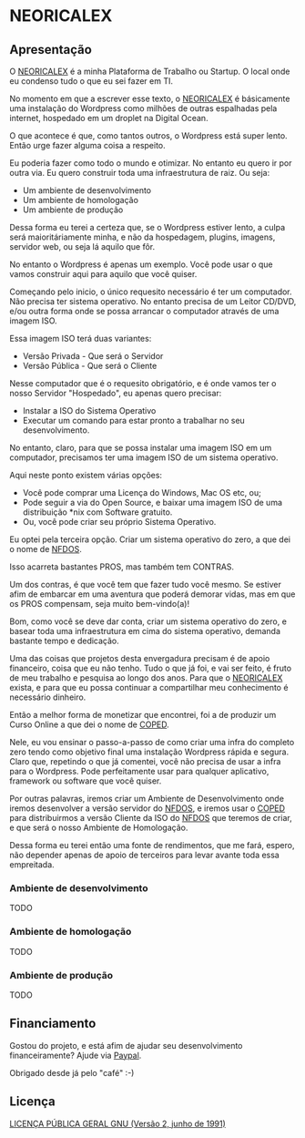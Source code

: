 # NEORICALEX

## Apresentação

O [NEORICALEX](https://neoricalex.com.br) é a minha Plataforma de Trabalho ou Startup. O local onde eu condenso tudo o que eu sei fazer em TI.

No momento em que a escrever esse texto, o [NEORICALEX](https://neoricalex.com.br) é básicamente uma instalação do Wordpress como milhões de outras espalhadas pela internet, hospedado em um droplet na Digital Ocean.

O que acontece é que, como tantos outros, o Wordpress está super lento. Então urge fazer alguma coisa a respeito.

Eu poderia fazer como todo o mundo e otimizar. No entanto eu quero ir por outra via. Eu quero construir toda uma infraestrutura de raiz. Ou seja:

* Um ambiente de desenvolvimento
* Um ambiente de homologação
* Um ambiente de produção

Dessa forma eu terei a certeza que, se o Wordpress estiver lento, a culpa será maioritáriamente minha, e não da hospedagem, plugins, imagens, servidor web, ou seja lá aquilo que fôr.

No entanto o Wordpress é apenas um exemplo. Você pode usar o que vamos construir aqui para aquilo que você quiser.

Começando pelo inicio, o único requesito necessário é ter um computador. Não precisa ter sistema operativo. No entanto precisa de um Leitor CD/DVD, e/ou outra forma onde se possa arrancar o computador através de uma imagem ISO. 

Essa imagem ISO terá duas variantes:

* Versão Privada - Que será o Servidor
* Versão Pública - Que será o Cliente

Nesse computador que é o requesito obrigatório, e é onde vamos ter o nosso Servidor "Hospedado", eu apenas quero precisar:

* Instalar a ISO do Sistema Operativo
* Executar um comando para estar pronto a trabalhar no seu desenvolvimento.

No entanto, claro, para que se possa instalar uma imagem ISO em um computador, precisamos ter uma imagem ISO de um sistema operativo.

Aqui neste ponto existem várias opções:

* Você pode comprar uma Licença do Windows, Mac OS etc, ou;
* Pode seguir a via do Open Source, e baixar uma imagem ISO de uma distribuição *nix com Software gratuito.
* Ou, você pode criar seu próprio Sistema Operativo.

Eu optei pela terceira opção. Criar um sistema operativo do zero, a que dei o nome de [NFDOS](https://github.com/neoricalex/neoricalex/tree/master/coped/software/nfdos).

Isso acarreta bastantes PROS, mas também tem CONTRAS.

Um dos contras, é que você tem que fazer tudo você mesmo. Se estiver afim de embarcar em uma aventura que poderá demorar vidas, mas em que os PROS compensam, seja muito bem-vindo(a)!

Bom, como você se deve dar conta, criar um sistema operativo do zero, e basear toda uma infraestrutura em cima do sistema operativo, demanda bastante tempo e dedicação.

Uma das coisas que projetos desta envergadura precisam é de apoio financeiro, coisa que eu não tenho. Tudo o que já foi, e vai ser feito, é fruto de meu trabalho e pesquisa ao longo dos anos. Para que o [NEORICALEX](https://neoricalex.com.br/) exista, e para que eu possa continuar a compartilhar meu conhecimento é necessário dinheiro. 

Então a melhor forma de monetizar que encontrei, foi a de produzir um Curso Online a que dei o nome de [COPED](https://github.com/neoricalex/neoricalex/tree/master/coped).

Nele, eu vou ensinar o passo-a-passo de como criar uma infra do completo zero tendo como objetivo final uma instalação Wordpress rápida e segura. Claro que, repetindo o que já comentei, você não precisa de usar a infra para o Wordpress. Pode perfeitamente usar para qualquer aplicativo, framework ou software que você quiser.

Por outras palavras, iremos criar um Ambiente de Desenvolvimento onde iremos desenvolver a versão servidor do [NFDOS](https://github.com/neoricalex/neoricalex/tree/master/coped/software/nfdos), e iremos usar o  [COPED](https://github.com/neoricalex/neoricalex/tree/master/coped) para distribuirmos a versão Cliente da ISO do [NFDOS](https://github.com/neoricalex/neoricalex/tree/master/coped/software/nfdos) que teremos de criar, e que será o nosso Ambiente de Homologação.

Dessa forma eu terei então uma fonte de rendimentos, que me fará, espero, não depender apenas de apoio de terceiros para levar avante toda essa empreitada.

### Ambiente de desenvolvimento

TODO

### Ambiente de homologação

TODO

### Ambiente de produção

TODO

## Financiamento

Gostou do projeto, e está afim de ajudar seu desenvolvimento financeiramente?
Ajude via [Paypal](https://www.paypal.me/AleexFL).

Obrigado desde já pelo "café" :-)

## Licença

[LICENÇA PÚBLICA GERAL GNU (Versão 2, junho de 1991)](./LICENSE)
